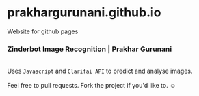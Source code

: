 # prakhargurunani.github.io
Website for github pages<br>

<h3>Zinderbot Image Recognition | Prakhar Gurunani</h3><br>
Uses <code>Javascript</code> and <code>Clarifai API</code> to predict and analyse images.<br><br>
Feel free to pull requests.
Fork the project if you'd like to. ☺
